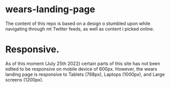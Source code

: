 # wears-landing-page
The content of this repo is based on a design o stumbled upon while navigating through mt Twitter feeds, as well as content i picked online. 
# Responsive.
As of this moment (July 25th 2022) certain parts of this site has not been edited to be responsive on mobile device of 600px. 
However, the wears landing page is responsive to Tablets (768px), Laptops (1000px), and Large screens (1200px). 
